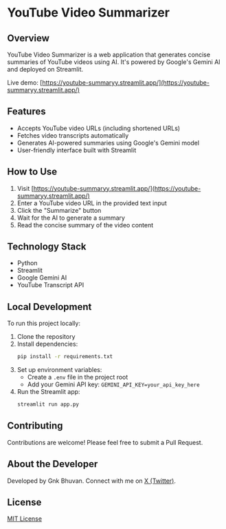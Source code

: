 # YouTube Video Summarizer

## Overview

YouTube Video Summarizer is a web application that generates concise summaries of YouTube videos using AI. It's powered by Google's Gemini AI and deployed on Streamlit.

Live demo: [https://youtube-summaryy.streamlit.app/](https://youtube-summaryy.streamlit.app/)

## Features

- Accepts YouTube video URLs (including shortened URLs)
- Fetches video transcripts automatically
- Generates AI-powered summaries using Google's Gemini model
- User-friendly interface built with Streamlit

## How to Use

1. Visit [https://youtube-summaryy.streamlit.app/](https://youtube-summaryy.streamlit.app/)
2. Enter a YouTube video URL in the provided text input
3. Click the "Summarize" button
4. Wait for the AI to generate a summary
5. Read the concise summary of the video content

## Technology Stack

- Python
- Streamlit
- Google Gemini AI
- YouTube Transcript API

## Local Development

To run this project locally:

1. Clone the repository
2. Install dependencies:
   ```bash
   pip install -r requirements.txt
   ```
3. Set up environment variables:
   - Create a `.env` file in the project root
   - Add your Gemini API key: `GEMINI_API_KEY=your_api_key_here`
4. Run the Streamlit app:
   ```bash
   streamlit run app.py
   ```

## Contributing

Contributions are welcome! Please feel free to submit a Pull Request.

## About the Developer

Developed by Gnk Bhuvan. Connect with me on [X (Twitter)](https://x.com/gnkbhuvan).

## License

[MIT License](LICENSE)
